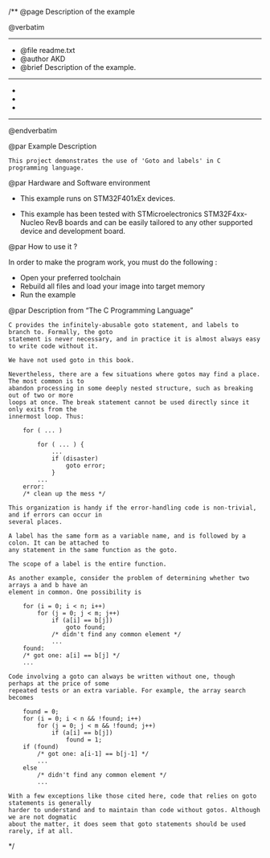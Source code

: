 /**
  @page Description of the example
  
  @verbatim
  ******************************************************************************
  * @file    readme.txt 
  * @author  AKD
  * @brief   Description of the example.
  ******************************************************************************
  *
  *
  *
  ******************************************************************************
  @endverbatim

@par Example Description

	This project demonstrates the use of 'Goto and labels' in C programming language.
	

@par Hardware and Software environment  

  - This example runs on STM32F401xEx devices.
    
  - This example has been tested with STMicroelectronics STM32F4xx-Nucleo RevB 
    boards and can be easily tailored to any other supported device 
    and development board.

@par How to use it ? 

In order to make the program work, you must do the following :
 - Open your preferred toolchain 
 - Rebuild all files and load your image into target memory
 - Run the example

@par Description from “The C Programming Language” 

	C provides the infinitely-abusable goto statement, and labels to branch to. Formally, the goto
	statement is never necessary, and in practice it is almost always easy to write code without it.
	
	We have not used goto in this book.
	
	Nevertheless, there are a few situations where gotos may find a place. The most common is to
	abandon processing in some deeply nested structure, such as breaking out of two or more
	loops at once. The break statement cannot be used directly since it only exits from the
	innermost loop. Thus:
	
		for ( ... )

			for ( ... ) {
				...
				if (disaster)
					goto error;
				}
			...
		error:
		/* clean up the mess */
		
	This organization is handy if the error-handling code is non-trivial, and if errors can occur in
	several places.
	
	A label has the same form as a variable name, and is followed by a colon. It can be attached to
	any statement in the same function as the goto. 
	
	The scope of a label is the entire function.
	
	As another example, consider the problem of determining whether two arrays a and b have an
	element in common. One possibility is
	
		for (i = 0; i < n; i++)
			for (j = 0; j < m; j++)
				if (a[i] == b[j])
					goto found;
				/* didn't find any common element */
				...
		found:
		/* got one: a[i] == b[j] */
		...
	
	Code involving a goto can always be written without one, though perhaps at the price of some
	repeated tests or an extra variable. For example, the array search becomes

		found = 0;
		for (i = 0; i < n && !found; i++)
			for (j = 0; j < m && !found; j++)
				if (a[i] == b[j])
					found = 1;
		if (found)
			/* got one: a[i-1] == b[j-1] */
			...
		else
			/* didn't find any common element */
			...

	With a few exceptions like those cited here, code that relies on goto statements is generally
	harder to understand and to maintain than code without gotos. Although we are not dogmatic
	about the matter, it does seem that goto statements should be used rarely, if at all.
	
 */
